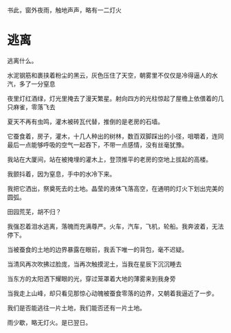 书此，窗外夜雨，触地声声，略有一二灯火

# 逃离

逃离什么。

水泥钢筋和裹挟着粉尘的黑云，灰色压住了天空，朝雾里不仅仅是冷得逼人的水汽，多了一分窒息

夜里灯红酒绿，灯光里掩去了漫天繁星。射向四方的光柱惊起了屋檐上依偎着的几只麻雀，零落飞去

夏天不再有虫鸣，灌木被砖瓦代替，推倒的是老房的石墙。

它蚕食着，房子，灌木，十几人种出的树林，数百双脚踩出的小径，咀嚼着，连同最后一点能够呼吸的空气一起吞下，不带一点感情，没有丝毫犹豫。

我站在大厦间，站在被掩埋的灌木上，登顶推平的老房的空地上拔起的高楼。

我颤抖着，因为窒息，手中的水冷下来。

我把它洒出，祭奠死去的土地。晶莹的液体飞落高空，在通明的灯火下划出完美的圆弧。

田园荒芜，胡不归？

我强忍着泪水逃离，落魄而充满尊严。火车，汽车，飞机，轮船。我奔波着，无法停下。

当被蚕食的土地的边界暴露在眼前，我丢下唯一的背包，毫不迟疑。

当清风再次吹拂过脸庞，当再次触摸泥土，当我在星辰下沉沉睡去

当东方的太阳洒下耀眼的光，穿过笼罩着大地的薄雾来到我身旁

当我走上山峰，却只看见那惊心动魄被蚕食零落的边界，又朝着我逼近了一步。

我们是否能逃往一片土地，我们能否还有一片土地。

雨少歇，略无灯火。是已翌日。
